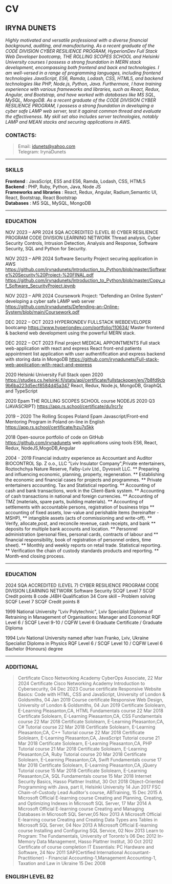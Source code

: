 # CV

## IRYNA DUNETS
*Highly motivated and versatile professional with a diverse financial background, auditing, and manufacturing. 
As a recent graduate of the CODE DIVISION CYBER RESILIENCE PROGRAM, HyperionDev Full Stack Web Developer bootcamp, THE ROLLING SCOPES SCHOOL and Helsinki University courses I possess a strong foundation in MERN stack development, encompassing both frontend and back end technologies. I am well-versed in a range of programming languages, including frontend technologies JavaScript, ES6, Ramda, Lodash, CSS, HTML5, and backend technologies like PHP, Node.js, Python, Java. Furthermore, I have training experience with various frameworks and libraries, such as React, Redux, Angular, and Bootstrap, and have worked with databases like MS SQL, MySQL, MongoDB. As a recent graduate of the CODE DIVISION CYBER RESILIENCE PROGRAM, I possess a strong foundation in developing a cyber safe LAMP web server, test it against common thread and evaluate the effectiveness. My skill set also includes server technologies, notably LAMP and MEAN stacks and securing applications in AWS.*

### CONTACTS:
> Email:  idunets@yahoo.com   
> Telegram: IrynaDunets 

---

### SKILLS
**Frontend** :  JavaScript, ES5 and ES6, Ramda, Lodash, CSS, HTML5  
**Backend** :  PHP, Ruby, Python, Java, Node JS  
**Frameworks and libraries** :  React, Redux, Angular, Radium,Semantic UI,  React, Bootstrap, React Bootstrap  
**Databases** :  MS SQL, MySQL, MongoDB 

---

### EDUCATION 
NOV 2023 – APR 2024 SQA ACCREDITED (LEVEL 8) CYBER RESILIENCE PROGRAM
CODE DIVISION LEARNING NETWORK
Thread analysis, Cyber Security Controls, Intrusion Detection, Analysis and Response, Software
Security, SQL and Python for Security.

NOV 2023 – APR 2024 Software Security Project
securing application in AWS
https://github.com/irynadunets/Introduction_to_Python/blob/master/Software%20Security%20Project-%20FINAL.pdf
https://github.com/irynadunets/Introduction_to_Python/blob/master/Copy_of_Software_SecurityProject.ipynb

NOV 2023 – APR 2024 Coursework Project: “Defending an Online System”  
developing a cyber safe LAMP web server
https://github.com/irynadunets/Defending-an-Online-System/blob/main/Coursework.pdf

DEC 2022 – OCT 2023 HYPERIONDEV FULLSTACK WEBDEVELOPER
bootcamp https://www.hyperiondev.com/portfolio/110634/
Master frontend & backend web development using the powerful MERN stack.

DEC 2022 – OCT 2023 Final project MEDICAL APPOINTMENTS Full stack web-application with react and express
React front-end patients appointment list application with user authentification and express backend with storing data in MongoDB https://github.com/irynadunets/Full-stack-web-application-with-react-and-express

2020 Helsinki University Full Stack open 2020
https://studies.cs.helsinki.fi/stats/api/certificate/fullstackopen/en/7b8fd9cb9b6ba223d5ecf8584d45a347
React, Redux, Node.js, MongoDB, GraphQL and TypeScript

2020 Epam THE ROLLING SCOPES SCHOOL course NODEJS 2020 Q3 (JAVASCRIPT)
https://app.rs.school/certificate/du1rcr1v

2019 – 2020 The Rolling Scopes Poland Epam Javascript/Front-end Mentoring Program in Poland on-line in English
https://app.rs.school/certificate/hzu7s5kk

2018 Open-source portfolio of code on GitHub
https://github.com/irynadunets
web applications using tools ES6, React, Redux, NodeJS,MogoDB,Angular

2004 - 2019 Financial industry experience as Accountant and Auditor
BIOCONTROL Sp. Z o.o., LLC "Lviv Insulator Company",Private entertainers, Roztochchya Nature Reserve, Falby-Lviv Ltd., Dyvosvit LLC.
    ** Preparing and influencing economic, planning, property, regeneration.
    ** Establishing the economic and financial cases for projects and programmes.
    ** Private entertainers accounting. Tax and Statistical reporting.
    ** Accounting of cash and bank transactions, work in the Client-Bank system.
    ** Accounting of cash transactions in national and foreign currencies.
    ** Accounting of TMZ (materials, spare parts, building materials).
    ** Accounting of settlements with accountable persons, registration of business trips
    ** accounting of fixed assets, low-value and perishable items (hereinafter -MSHP),
    ** intangible assets (acts of commissioning and write-off).
    ** Verify, allocate,post, and reconcile revenue, cash receipts, and bank
    ** deposits for multiple bank accounts and location.
    ** Personnel administration (personal files, personal cards, contracts of labour and
    ** financial responsibility, book of registration of personnel orders, time sheet).
    ** Monthly and weekly reports on retail trade. Statistical reporting.
    ** Verification the chain of custody standards products and reporting.
    ** Month-end closing process.

---

### EDUCATION 
2024 SQA ACCREDITED (LEVEL 7) CYBER RESILIENCE PROGRAM CODE DIVISION LEARNING NETWORK
Software Security  SCQF Level 7 SCQF Credit points 8  code J4BH Qualification 34
Core skill – Problem solving SCQF Level 7 SCQF Credit points 8 

1999 National University "Lviv Polytechnic", Lviv
Specialist Diploma of Retraining in Management of Organisations: Manager and Economist
RQF Level 6 / SCQF Level 9-10 / CQFW Level 6 Graduate Certificate / Graduate Diploma

1994 Lviv National University named after Ivan Franko, Lviv, Ukraine
Specialist Diploma in Physics 
RQF Level 6 / SCQF Level 10 / CQFW Level 6 Bachelor (Honours) degree

---

### ADDITIONAL
> Certificate Cisco Networking Academy CyberOps Associate, 22 Mar 2024
> Certificate Cisco Networking Academy Introduction to Cybersecurity, 04 Dec 2023
> Course certificate Responsive Website Basics: Code with HTML, CSS and JavaScript, University of London & Goldsmiths, 04 Jan 2019
> Course certificate Responsive Web Design, University of London & Goldsmiths, 04 Jun 2019
> Certificate Sololearn, E-Learning Pleasanton,CA, HTML Fundamentals course 22 Mar 2018
> Certificate Sololearn, E-Learning Pleasanton,CA, CSS Fundamentals course 22 Mar 2018
> Certificate Sololearn, E-Learning Pleasanton,CA, C# Tutorial course 22 Mar 2018
> Certificate Sololearn, E-Learning Pleasanton,CA, C++ Tutorial course 22 Mar 2018
> Certificate Sololearn, E-Learning Pleasanton,CA, JavaScript Tutorial course 21 Mar 2018
> Certificate Sololearn, E-Learning Pleasanton,CA, PHP Tutorial course 21 Mar 2018
> Certificate Sololearn, E-Learning Pleasanton,CA, Ruby Tutorial course 20 Mar 2018
> Certificate Sololearn, E-Learning Pleasanton,CA, Swift Fundamentals course 17 Mar 2018
> Certificate Sololearn, E-Learning Pleasanton,CA, jQuery Tutorial course 15 Mar 2018
> Certificate Sololearn, E-Learning Pleasanton,CA, SQL Fundamentals course 15 Mar 2018
> Internet Security Basics, Hasso Plattner Institut, 30 Oct 2018
> Object-Oriented Programming with Java, part II, Helsinki University 14 Jun 2017
> FSC Chain-of-Custody Lead Auditor's course, ABTraining, 15 Dec 2015
> A Microsoft Official E-learning course Creating and Planning, Creating, and Optimizing Indexes  in Microsoft SQL Server, 17 Mar 2014
> A Microsoft Official E-learning course Creating and Managing Databases in Microsoft SQL Server,05 Nov 2013
> A Microsoft Official E-learning course Creating and Creating Data Types ans Tables in Microsoft SQL Server, 04 Nov 2013
> A Microsoft Official E-learning course Installing and Configuring SQL Service, 02 Nov 2013
> Learn to Program: The Fundamentals, University of Toronto's 06 Dec 2012
> In-Memory Data Management, Hasso Plattner Institut, 30 Oct 2012
> Certificate of course completion IT Essentials: PC Hardware and Software, 24 Nov 2011
> SAP(Certified International Accountant-Practitioner) - Financial Accounting-1,Management Accounting-1, Taxation and Law in Ukraine 15 Dec 2008

### ENGLISH LEVEL B2





